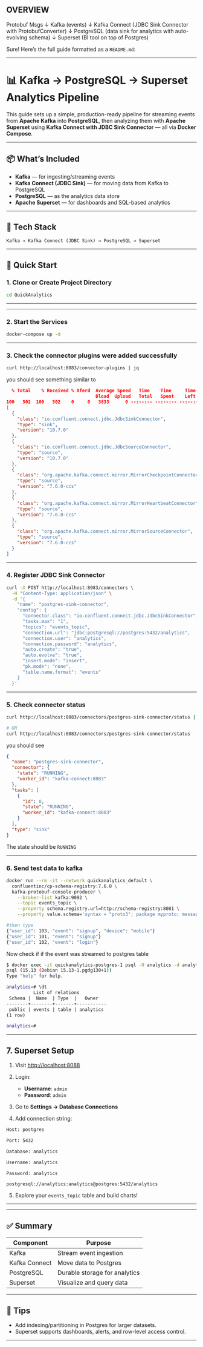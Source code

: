 ## OVERVIEW

Protobuf Msgs
↓
Kafka (events)
↓
Kafka Connect (JDBC Sink Connector with ProtobufConverter)
↓
PostgreSQL (data sink for analytics with auto-evolving schema)
↓
Superset (BI tool on top of Postgres)

Sure! Here’s the full guide formatted as a `README.md`:

---

# 📊 Kafka → PostgreSQL → Superset Analytics Pipeline

This guide sets up a simple, production-ready pipeline for streaming events from **Apache Kafka** into **PostgreSQL**, then analyzing them with **Apache Superset** using **Kafka Connect with JDBC Sink Connector** — all via **Docker Compose**.

---

## 📦 What’s Included

* **Kafka** — for ingesting/streaming events
* **Kafka Connect (JDBC Sink)** — for moving data from Kafka to PostgreSQL
* **PostgreSQL** — as the analytics data store
* **Apache Superset** — for dashboards and SQL-based analytics

---

## 🧰 Tech Stack

```text
Kafka → Kafka Connect (JDBC Sink) → PostgreSQL → Superset
```

---

## 🚀 Quick Start

### 1. Clone or Create Project Directory

```bash
cd QuickAnalytics
```


---

---

### 2. Start the Services

```bash
docker-compose up -d
```

---

### 3. Check the connector plugins were added successfully

```bash
curl http://localhost:8083/connector-plugins | jq
```

you should see something similar to

```json
  % Total    % Received % Xferd  Average Speed   Time    Time     Time  Current
                                 Dload  Upload   Total   Spent    Left  Speed
100   502  100   502    0     0   3833      0 --:--:-- --:--:-- --:--:--  3861
[
  {
    "class": "io.confluent.connect.jdbc.JdbcSinkConnector",
    "type": "sink",
    "version": "10.7.0"                                                                                                                          
  },
  {
    "class": "io.confluent.connect.jdbc.JdbcSourceConnector",
    "type": "source",
    "version": "10.7.0"
  },
  {
    "class": "org.apache.kafka.connect.mirror.MirrorCheckpointConnector",
    "type": "source",
    "version": "7.6.0-ccs"                                                                                                                       
  },
  {
    "class": "org.apache.kafka.connect.mirror.MirrorHeartbeatConnector",
    "type": "source",
    "version": "7.6.0-ccs"                                                                                                                       
  },
  {
    "class": "org.apache.kafka.connect.mirror.MirrorSourceConnector",
    "type": "source",
    "version": "7.6.0-ccs"                                                                                                                       
  }
]
```


---


### 4. Register JDBC Sink Connector

```bash
curl -X POST http://localhost:8083/connectors \
  -H "Content-Type: application/json" \
  -d '{
    "name": "postgres-sink-connector",
    "config": {
      "connector.class": "io.confluent.connect.jdbc.JdbcSinkConnector",
      "tasks.max": "1",
      "topics": "events_topic",
      "connection.url": "jdbc:postgresql://postgres:5432/analytics",
      "connection.user": "analytics",
      "connection.password": "analytics",
      "auto.create": "true",
      "auto.evolve": "true",
      "insert.mode": "insert",
      "pk.mode": "none",
      "table.name.format": "events"
    }
  }'

```

---

### 5. Check connector status

```bash
curl http://localhost:8083/connectors/postgres-sink-connector/status | jq

# OR
curl http://localhost:8083/connectors/postgres-sink-connector/status
```

you should see

```json
{
  "name": "postgres-sink-connector",
  "connector": {
    "state": "RUNNING",
    "worker_id": "kafka-connect:8083"                                                                                                            
  },
  "tasks": [
    {
      "id": 0,
      "state": "RUNNING",
      "worker_id": "kafka-connect:8083"                                                                                                          
    }
  ],
  "type": "sink"                                                                                                                                 
}
```

The state should be `RUNNING`

---


### 6. Send test data to kafka

```bash
docker run --rm -it --network quickanalytics_default \
  confluentinc/cp-schema-registry:7.6.0 \
  kafka-protobuf-console-producer \
    --broker-list kafka:9092 \
    --topic events_topic \
    --property schema.registry.url=http://schema-registry:8081 \
    --property value.schema='syntax = "proto3"; package myproto; message Event { int32 user_id = 1; string event = 2; string device = 3; }'

#then type
{"user_id": 103, "event": "signup", "device": "mobile"}
{"user_id": 101, "event": "signup"}
{"user_id": 102, "event": "login"}

```

Now check if if the event was streamed to postgres table

```bash
$ docker exec -it quickanalytics-postgres-1 psql -U analytics -d analytics
psql (15.13 (Debian 15.13-1.pgdg130+1))
Type "help" for help.

analytics=# \dt
          List of relations
 Schema |  Name  | Type  |   Owner
--------+--------+-------+-----------
 public | events | table | analytics
(1 row)

analytics=# 
```


---

##  7. Superset Setup

1. Visit [http://localhost:8088](http://localhost:8088)
2. Login:

    * **Username**: `admin`
    * **Password**: `admin`
3. Go to **Settings → Database Connections**
4. Add connection string:

```bash
Host: postgres

Port: 5432

Database: analytics

Username: analytics

Password: analytics
```

```text
postgresql://analytics:analytics@postgres:5432/analytics
```

5. Explore your `events_topic` table and build charts!

---



---

## ✅ Summary

| Component     | Purpose                       |
| ------------- | ----------------------------- |
| Kafka         | Stream event ingestion        |
| Kafka Connect | Move data to Postgres         |
| PostgreSQL    | Durable storage for analytics |
| Superset      | Visualize and query data      |

---

## 📌 Tips

* Add indexing/partitioning in Postgres for larger datasets.
* Superset supports dashboards, alerts, and row-level access control.

---

